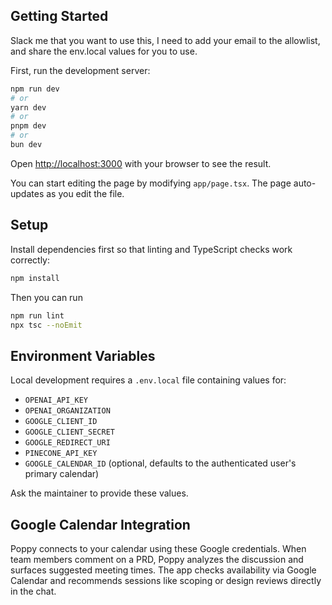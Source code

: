 ## Getting Started
Slack me that you want to use this, I need to add your email to the allowlist, and share the env.local values for you to use.

First, run the development server:

```bash
npm run dev
# or
yarn dev
# or
pnpm dev
# or
bun dev
```

Open [http://localhost:3000](http://localhost:3000) with your browser to see the result.

You can start editing the page by modifying `app/page.tsx`. The page auto-updates as you edit the file.

## Setup

Install dependencies first so that linting and TypeScript checks work correctly:

```bash
npm install
```

Then you can run

```bash
npm run lint
npx tsc --noEmit
```

## Environment Variables

Local development requires a `.env.local` file containing values for:

- `OPENAI_API_KEY`
- `OPENAI_ORGANIZATION`
- `GOOGLE_CLIENT_ID`
- `GOOGLE_CLIENT_SECRET`
- `GOOGLE_REDIRECT_URI`
- `PINECONE_API_KEY`
- `GOOGLE_CALENDAR_ID` (optional, defaults to the authenticated user's primary calendar)

Ask the maintainer to provide these values.

## Google Calendar Integration

Poppy connects to your calendar using these Google credentials. When team members comment on a PRD, Poppy analyzes the discussion and surfaces suggested meeting times. The app checks availability via Google Calendar and recommends sessions like scoping or design reviews directly in the chat.
